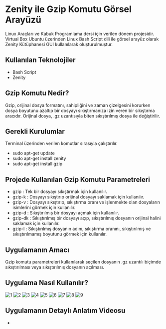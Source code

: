 # Zenity ile Gzip Komutu Görsel Arayüzü
Linux Araçları ve Kabuk Programlama dersi için verilen dönem projesidir.
Virtual Box Ubuntu üzerinden Linux Bash Script dili ile görsel arayüz olarak Zenity Kütüphanesi GUI kullanılarak oluşturulmuştur. 
## Kullanılan Teknolojiler
- Bash Script
- Zenity
## Gzip Komutu Nedir?
Gzip, orijinal dosya formatını, sahipliğini ve zaman çizelgesini korurken dosya boyutunu azaltıp bir dosyayı sıkıştırmanıza izin veren bir sıkıştırma aracıdır. Orijinal dosya, .gz uzantısıyla biten sıkıştırılmış dosya ile değiştirilir.
## Gerekli Kurulumlar
Terminal üzerinden verilen komutlar sırasıyla çalıştırılır.
- sudo apt-get update
- sudo apt-get install zenity
- sudo apt-get install gzip
## Projede Kullanılan Gzip Komutu Parametreleri
- gzip : Tek bir dosyayı sıkıştırmak için kullanılır. 
- gzip-k : Dosyayı sıkıştırıp orijinal dosyayı saklamak için kullanılır.
-	gzip-v : Dosyayı sıkıştırıp, sıkıştırma oranı ve işlenmekte olan dosyaların isimlerini görmek için kullanılır.
-	gzip-d : Sıkıştırılmış bir dosyayı açmak için kullanılır.  
-	gzip-dk : Sıkıştırılmış bir dosyayı açıp, sıkıştırılmış dosyanın orijinal halini saklamak için kullanılır. 
-	gzip-l : Sıkıştırılmış dosyanın adını, sıkıştırma oranını, sıkıştırılmış ve sıkıştırılmamış boyutunu görmek için kullanılır.
## Uygulamanın Amacı
Gzip komutu parametreleri kullanılarak seçilen dosyanın .gz uzantılı biçimde sıkıştırılması veya sıkıştırılmış dosyanın açılması.
## Uygulama Nasıl Kullanılır?
![1](https://user-images.githubusercontent.com/80089931/210430532-71c7a068-895b-4077-b955-727ea36cb7c0.png)
![2](https://user-images.githubusercontent.com/80089931/210430572-7d068df6-defe-408c-b3b4-630754b74d1f.png)
![3](https://user-images.githubusercontent.com/80089931/210430585-a32d811a-94e9-44ca-a600-39c8bad04fe9.png)
![4](https://user-images.githubusercontent.com/80089931/210430594-819ca1a1-b091-4b28-93df-a1f3ab9e562a.png)
![5](https://user-images.githubusercontent.com/80089931/210430604-0b52bd84-b918-4ba0-a964-403dac4df0b0.png)
![6](https://user-images.githubusercontent.com/80089931/210430631-eea70281-a8d6-4c38-9427-997707a3f2e0.png)
![7](https://user-images.githubusercontent.com/80089931/210430641-923f5f7f-78a7-4811-bc08-d15cd6265671.png)
![8](https://user-images.githubusercontent.com/80089931/210430649-4b193f51-9179-463c-bc8e-6d857f5ee130.png)
![9](https://user-images.githubusercontent.com/80089931/210430657-0b3905d7-4f09-4227-afbf-0db2178b0269.png)
## Uygulamanın Detaylı Anlatım Videosu
- 




